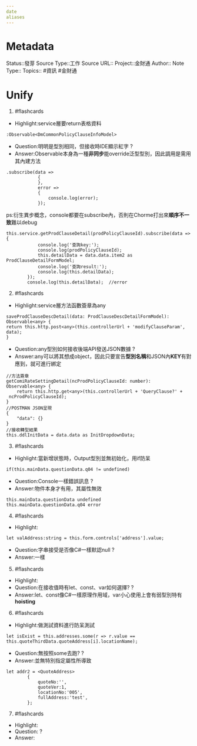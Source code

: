 ```yaml
---
date
aliases
---
```

# Metadata
Status::發芽
Source Type::工作
Source URL::
Project::金財通
Author::
Note Type::
Topics::
#資訊 #金財通 
# Unify




1. #flashcards 
- Highlight:service層要return表格資料
```
:Observable<DmCommonPolicyClauseInfoModel>
```
- Question:明明是型別相同，但接收時IDE顯示紅字
?
- Answer:Observable本身為一種**非同步**能override泛型型別，因此調用是需用其內建方法
```
.subscribe(data =>
            {
            },
            error =>
            {
                console.log(error);
            });
```
ps:衍生異步概念，console都要在subscribe內，否則在Chorme打出來**順序不一致**難以debug
```
this.service.getProdClauseDetail(prodPolicyClauseId).subscribe(data => {
            console.log('查詢key:');
            console.log(prodPolicyClauseId);            
            this.detailData = data.data.item2 as ProdClauseDetailFormModel;            
            console.log('查詢result:');
            console.log(this.detailData);
        });
        console.log(this.detailData);  //error
```

2. #flashcards 
- Highlight:service層方法函數簽章為any
```
saveProdClauseDescDetail(data: ProdClauseDescDetailFormModel): Observable<any> {
return this.http.post<any>(this.controllerUrl + 'modifyClauseParam', data);
}
```
- Question:any型別如何接收後端API發送JSON數據
?
- Answer:any可以將其想成object，因此只要宣告**型別名稱**和JSON內**KEY**有對應到，就可進行綁定
```
//方法簽章
getComiRateSettingDetail(ncProdPolicyClauseId: number): Observable<any> {
    return this.http.get<any>(this.controllerUrl + 'QueryClause?' +  ncProdPolicyClauseId);
}
//POSTMAN JSON呈現
{
	"data": {}
}
//接收轉型結果
this.ddlInitData = data.data as InitDropdownData;
```

3. #flashcards 
- Highlight:當新增狀態時，Output型別並無初始化，用if防呆
```
if(this.mainData.questionData.q04 != undefined)
```
- Question:Console一樣錯誤訊息
?
- Answer:物件本身才有用，其屬性無效
```
this.mainData.questionData undefined
this.mainData.questionData.q04 error
```

4. #flashcards 
- Highlight:
```
let valAddress:string = this.form.controls['address'].value;
```
- Question:字串接受是否像C#一樣默認null
?
- Answer:一樣

5. #flashcards 
- Highlight:
- Question:在接收值時有let、const、var如何選擇?
?
- Answer:let、const像C#一樣原理作用域，var小心使用上會有弱型別特有**hoisting**

6. #flashcards 
- Highlight:做測試資料進行防呆測試
```
let isExist = this.addresses.some(r => r.value == this.quoteThirdData.quoteAddress[i].locationName);
```
- Question:無按照some去跑?
?
- Answer:並無特別指定屬性所導致
```
let addr2 = <QuoteAddress>
        {
            quoteNo:'',
            quoteVer:1,
            locationNo:'005',
            fullAddress:'test',
        };
```

7. #flashcards 
- Highlight:
- Question:
?
- Answer:


